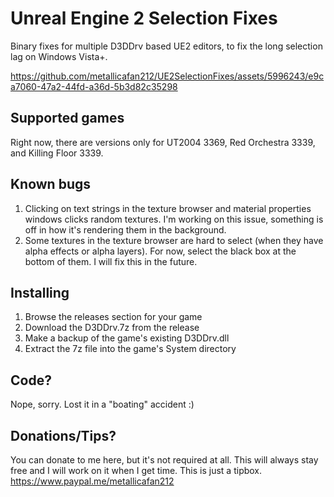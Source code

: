 # Unreal Engine 2 Selection Fixes
Binary fixes for multiple D3DDrv based UE2 editors, to fix the long selection lag on Windows Vista+.

https://github.com/metallicafan212/UE2SelectionFixes/assets/5996243/e9ca7060-47a2-44fd-a36d-5b3d82c35298

## Supported games
Right now, there are versions only for UT2004 3369, Red Orchestra 3339, and Killing Floor 3339.

## Known bugs
1. Clicking on text strings in the texture browser and material properties windows clicks random textures. I'm working on this issue, something is off in how it's rendering them in the background.
2. Some textures in the texture browser are hard to select (when they have alpha effects or alpha layers). For now, select the black box at the bottom of them. I will fix this in the future.

## Installing
1. Browse the releases section for your game
2. Download the D3DDrv.7z from the release
3. Make a backup of the game's existing D3DDrv.dll
4. Extract the 7z file into the game's System directory

## Code?
Nope, sorry. Lost it in a "boating" accident :)

## Donations/Tips?
You can donate to me here, but it's not required at all. This will always stay free and I will work on it when I get time.
This is just a tipbox.
https://www.paypal.me/metallicafan212
